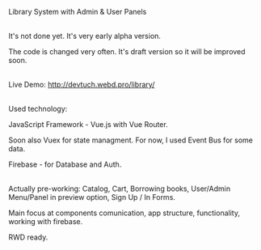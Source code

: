 Library System with Admin & User Panels
<br />
<br />

It's not done yet. It's very early alpha version.

The code is changed very often. It's draft version so it will be improved soon.
<br />
<br />

Live Demo: http://devtuch.webd.pro/library/
<br />
<br />

Used technology:

JavaScript Framework - Vue.js with Vue Router.

Soon also Vuex for state managment. For now, I used Event Bus for some data.

Firebase - for Database and Auth.
<br />
<br />

Actually pre-working: Catalog, Cart, Borrowing books, User/Admin Menu/Panel in preview option, Sign Up / In Forms.

Main focus at components comunication, app structure, functionality, working with firebase.

RWD ready.
